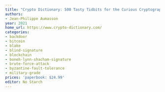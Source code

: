 ```yaml
---
title: "Crypto Dictionary: 500 Tasty Tidbits for the Curious Cryptographer"
authors:
- Jean-Philippe Aumasson
year: 2021
home_url: https://www.crypto-dictionary.com/
categories:
- backdoor
- bitcoin
- blake
- blind-signature
- blockchain
- boneh-lynn-shacham-signature
- brute-force-attack
- byzantine-fault-tolerance
- military-grade
prices: 'paperbook: $24.99'
editor: No Starch
---
```

